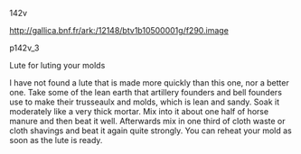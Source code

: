 142v

http://gallica.bnf.fr/ark:/12148/btv1b10500001g/f290.image

p142v_3

Lute for luting your molds

I have not found a lute that is made more quickly than this one, nor a better one. Take some of the lean earth that artillery founders and bell founders use to make their trusseaulx and molds, which is lean and sandy.  Soak it moderately like a very thick mortar. Mix into it about one half of horse manure and then beat it well.  Afterwards mix in one third of cloth waste or cloth shavings and beat it again quite strongly.  You can reheat your mold as soon as the lute is ready.
